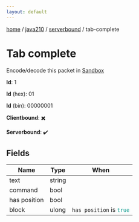 ```yaml
---
layout: default
---
```


[home](/)  /  [java210](/protocol/java210)  /  [serverbound](/protocol/java210/serverbound)  /  tab-complete

# Tab complete

Encode/decode this packet in [Sandbox](../../../sandbox/java210#serverbound.tab_complete)

**Id**: 1

**Id** (hex): 01

**Id** (bin): 00000001

**Clientbound**: ✖️

**Serverbound**: ✔️

## Fields

Name | Type | When
---|---|:---:
text | string | 
command | bool | 
has position | bool | 
block | ulong | <code>has position</code> is <code><span style="color:#009688">true</span></code>
